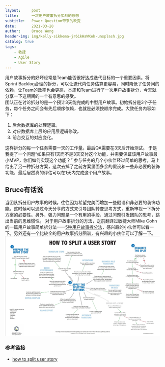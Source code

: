 ```yaml
---
layout:     post
title:      一次用户故事拆分实战的感想
subtitle:   Power Question带来的改变
date:       2021-03-20
author:     Bruce Wong
header-img: img/kelly-sikkema-jr61kHaWKek-unsplash.jpg  
catalog: true
tags:
    - 敏捷
    - Agile
    - User Story
---
```


用户故事拆分的好坏经常是Team能否很好达成迭代目标的一个重要因素。将Sprint Backlog合理的拆分，可以让迭代内任务估算更容易，同时降低了任务间的依赖，让Team的效率也会更高，本周和Team进行了一次用户故事拆分，今天就分享一下这期间的一个有意思的感受。  
团队正在讨论拆分的是一个预计3天能完成的中型用户故事。初始拆分是3个子任务，每个任务之间会有先后顺序依赖，也就是必须按顺序完成。大致任务内容如下：
1. 后台数据库的处理逻辑。  
2. 对应数据库上层的应用层逻辑修改。  
3. 前台交互的对应变化。  

这样拆分的每一个任务需要一天的工作量。最后QA需要在3天后开始测试。
于是我提了一个问题“如果只有1天而不是3天交付这个功能，并需要保证该用户故事最小MVP，你们如何实现这个功能？” 参与任务的几个小伙伴经过简单的思考，马上给出了另一种拆分方案，这次去掉了之前方案里面多余的假设和一些非必要的装饰功能，最后居然真的评估可以在1天内完成这个用户故事。

## Bruce有话说  
当团队拆分用户故事的时候，往往因为希望完美而增加一些假设和非必要的装饰功能。这时候可以通过今天分享的方式来引导团队转变思考方式，重新审视一下拆分方案的必要性。另外，强力问题是一个有用的手段，通过问题引发团队的思考，跳出当前的思维惯性。
对于用户故事拆分的方法，之前翻译过敏捷大师Mike Cohn的一篇用户故事简单拆分法——[5种用户故事拆分法](https://brucetalk.com/2020/09/26/split-userstory/)，感兴趣的小伙伴可以看一下。另外还有一个比较全的用户故事拆分图谱，有兴趣的小伙伴可以了解一下。  
![故事拆分地图](/img/scrum/splitstory.jpg )   

### 参考链接
- [how to split user story](https://agileforall.com/how-to-split-a-user-story/)
